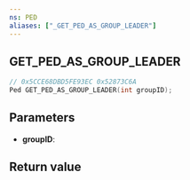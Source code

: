 ```yaml
---
ns: PED
aliases: ["_GET_PED_AS_GROUP_LEADER"]
---
```

## GET_PED_AS_GROUP_LEADER

```c
// 0x5CCE68DBD5FE93EC 0x52873C6A
Ped GET_PED_AS_GROUP_LEADER(int groupID);
```


## Parameters
* **groupID**: 

## Return value
